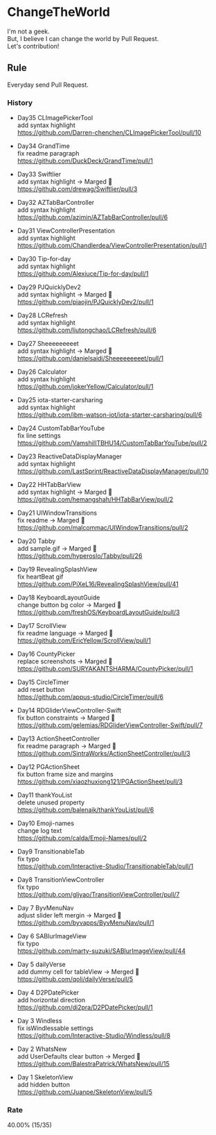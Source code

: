 # ChangeTheWorld
I'm not a geek.  
But, I believe I can change the world by Pull Request.  
Let's contribution!

## Rule
Everyday send Pull Request.

### History
* Day35 CLImagePickerTool  
add syntax highlight   
https://github.com/Darren-chenchen/CLImagePickerTool/pull/10

* Day34 GrandTime  
fix readme paragraph  
https://github.com/DuckDeck/GrandTime/pull/1  

* Day33 Swiftlier  
add syntax highlight -> Marged 🎉  
https://github.com/drewag/Swiftlier/pull/3

* Day32 AZTabBarController  
add syntax highlight   
https://github.com/azimin/AZTabBarController/pull/6

* Day31 ViewControllerPresentation  
add syntax highlight   
https://github.com/Chandlerdea/ViewControllerPresentation/pull/1

* Day30 Tip-for-day  
add syntax highlight   
https://github.com/Alexiuce/Tip-for-day/pull/1

* Day29 PJQuicklyDev2  
add syntax highlight -> Marged 🎉    
https://github.com/piaojin/PJQuicklyDev2/pull/1

* Day28 LCRefresh  
add syntax highlight   
https://github.com/liutongchao/LCRefresh/pull/6

* Day27 Sheeeeeeeeet  
add syntax highlight -> Marged 🎉    
https://github.com/danielsaidi/Sheeeeeeeeet/pull/1

* Day26 Calculator  
add syntax highlight    
https://github.com/jokerYellow/Calculator/pull/1

* Day25 iota-starter-carsharing  
add syntax highlight    
https://github.com/ibm-watson-iot/iota-starter-carsharing/pull/6

* Day24 CustomTabBarYouTube  
fix line settings  
https://github.com/VamshiIITBHU14/CustomTabBarYouTube/pull/2

* Day23 ReactiveDataDisplayManager  
add syntax highlight  
https://github.com/LastSprint/ReactiveDataDisplayManager/pull/10

* Day22 HHTabBarView  
add syntax highlight -> Marged 🎉  
https://github.com/hemangshah/HHTabBarView/pull/2  

* Day21 UIWindowTransitions  
fix readme -> Marged 🎉  
https://github.com/malcommac/UIWindowTransitions/pull/2  

* Day20 Tabby  
add sample.gif -> Marged 🎉  
https://github.com/hyperoslo/Tabby/pull/26

* Day19 RevealingSplashView  
fix heartBeat gif  
https://github.com/PiXeL16/RevealingSplashView/pull/41

* Day18 KeyboardLayoutGuide  
change button bg color -> Marged 🎉   
https://github.com/freshOS/KeyboardLayoutGuide/pull/3

* Day17 ScrollView  
fix readme language -> Marged 🎉   
https://github.com/EricYellow/ScrollView/pull/1

* Day16 CountyPicker  
replace screenshots -> Marged 🎉  
https://github.com/SURYAKANTSHARMA/CountyPicker/pull/1 

* Day15 CircleTimer  
add reset button  
https://github.com/appus-studio/CircleTimer/pull/6

* Day14 RDGliderViewController-Swift   
fix button constraints -> Marged 🎉  
https://github.com/gelemias/RDGliderViewController-Swift/pull/7

* Day13 ActionSheetController  
fix readme paragraph -> Marged 🎉  
https://github.com/SintraWorks/ActionSheetController/pull/3

* Day12 PGActionSheet  
fix button frame size and margins  
https://github.com/xiaozhuxiong121/PGActionSheet/pull/3

* Day11 thankYouList  
delete unused property  
https://github.com/balenaik/thankYouList/pull/6

* Day10 Emoji-names  
change log text  
https://github.com/calda/Emoji-Names/pull/2

* Day9 TransitionableTab  
fix typo  
https://github.com/Interactive-Studio/TransitionableTab/pull/1

* Day8 TransitionViewController  
fix typo  
https://github.com/gliyao/TransitionViewController/pull/7

* Day 7 ByvMenuNav  
adjust slider left mergin -> Marged 🎉  
https://github.com/byvapps/ByvMenuNav/pull/1

* Day 6 SABlurImageView  
fix typo  
https://github.com/marty-suzuki/SABlurImageView/pull/44

* Day 5 dailyVerse  
add dummy cell for tableView -> Merged 🎉  
https://github.com/qoli/dailyVerse/pull/5

* Day 4 D2PDatePicker  
add horizontal direction  
https://github.com/di2pra/D2PDatePicker/pull/1

* Day 3 Windless  
fix isWindlessable settings  
https://github.com/Interactive-Studio/Windless/pull/8

* Day 2 WhatsNew  
add UserDefaults clear button -> Merged 🎉  
https://github.com/BalestraPatrick/WhatsNew/pull/15

* Day 1 SkeletonView  
add hidden button  
https://github.com/Juanpe/SkeletonView/pull/5

### Rate
40.00% (15/35)
